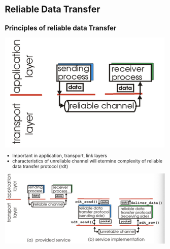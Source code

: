 # Reliable Data Transfer

## Principles of reliable data Transfer

![alt text](../img/3/reliablechanel.png)

- Important in application, transport, link layers
- characteristics of unreliable channel will etermine complexity of reliable data transfer protocol (rdt)

![alt text](../img/3/rdt2.png)

